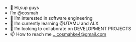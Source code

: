 - 👋 Hi,sup guys
-  I’m @cosmah
- 👀 I’m interested in software engineering 
- 🌱 I’m currently learning @UTAMU and ALX
- 💞️ I’m looking to collaborate on DEVELOPMENT PROJECTS
- 📫 How to reach me ...cosmahke4@gmail.com

<!---
cosmah/cosmah is a ✨ special ✨ repository because its `README.md` (this file) appears on your GitHub profile.
You can click the Preview link to take a look at your changes.
--->
